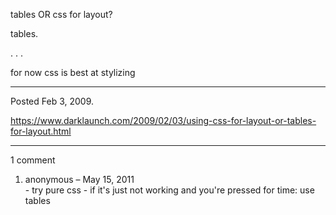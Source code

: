 tables OR css for layout?

tables.

.
.
.

for now css is best at stylizing

---

Posted Feb 3, 2009.

https://www.darklaunch.com/2009/02/03/using-css-for-layout-or-tables-for-layout.html

---

1 comment

<ol>
    <li>
        <div>
            anonymous &ndash; May 15, 2011
            <div>
- try pure css
- if it's just not working and you're pressed for time: use tables
            </div>
        </div>
    </li>
</ol>

